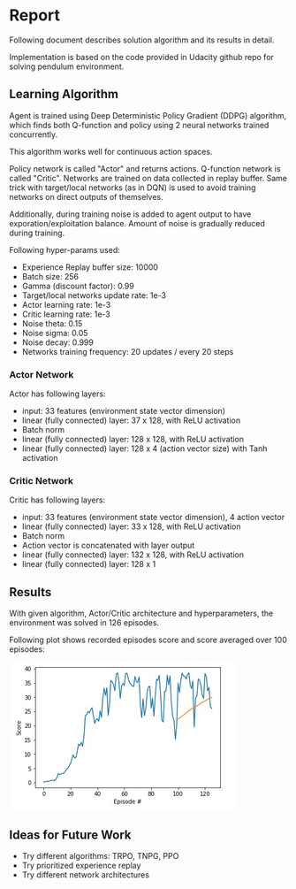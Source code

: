 # Report

Following document describes solution algorithm and its results in detail.

Implementation is based on the code provided in Udacity github repo for solving pendulum environment.

## Learning Algorithm

Agent is trained using Deep Deterministic Policy Gradient (DDPG) algorithm, 
which finds both Q-function and policy using 2 neural networks trained concurrently.

This algorithm works well for continuous action spaces.

Policy network is called "Actor" and returns actions. Q-function network is called "Critic".
Networks are trained on data collected in replay buffer.
Same trick with target/local networks (as in DQN) is used to avoid training networks on direct outputs of themselves.

Additionally, during training noise is added to agent output to have exporation/exploitation balance. 
Amount of noise is gradually reduced during training.

Following hyper-params used:
 * Experience Replay buffer size: 10000
 * Batch size: 256
 * Gamma (discount factor): 0.99
 * Target/local networks update rate: 1e-3
 * Actor learning rate: 1e-3
 * Critic learning rate: 1e-3
 * Noise theta: 0.15
 * Noise sigma: 0.05
 * Noise decay: 0.999
 * Networks training frequency: 20 updates / every 20 steps

### Actor Network
Actor has following layers:
 * input: 33 features (environment state vector dimension)
 * linear (fully connected) layer: 37 x 128, with ReLU activation
 * Batch norm
 * linear (fully connected) layer: 128 x 128, with ReLU activation
 * linear (fully connected) layer: 128 x 4 (action vector size) with Tanh activation

### Critic Network
Critic has following layers:
 * input: 33 features (environment state vector dimension), 4 action vector
 * linear (fully connected) layer: 33 x 128, with ReLU activation
 * Batch norm
 * Action vector is concatenated with layer output
 * linear (fully connected) layer: 132 x 128, with ReLU activation
 * linear (fully connected) layer: 128 x 1

## Results
With given algorithm, Actor/Critic architecture and hyperparameters, the environment was solved in 126 episodes.

Following plot shows recorded episodes score and score averaged over 100 episodes:

![DDPG Score Plot](images/plot.jpg?raw=true "DDPG Score Plot")

## Ideas for Future Work
 * Try different algorithms: TRPO, TNPG, PPO
 * Try prioritized experience replay
 * Try different network architectures
 
 